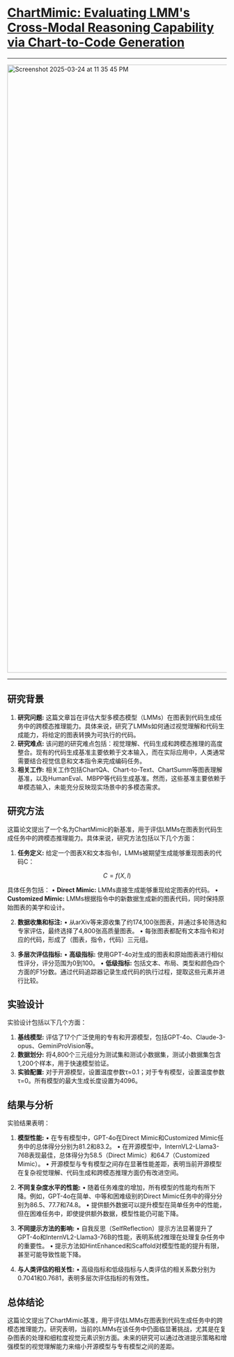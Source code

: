 # [ChartMimic: Evaluating LMM's Cross-Modal Reasoning Capability via Chart-to-Code Generation](https://arxiv.org/abs/2406.09961)

----

<img width="1396" alt="Screenshot 2025-03-24 at 11 35 45 PM" src="https://github.com/user-attachments/assets/962ff257-5afb-4588-a36a-b4497b373bcd" />

----

## 研究背景
1. **研究问题:** 这篇文章旨在评估大型多模态模型（LMMs）在图表到代码生成任务中的跨模态推理能力。具体来说，研究了LMMs如何通过视觉理解和代码生成能力，将给定的图表转换为可执行的代码。
2. **研究难点:** 该问题的研究难点包括：视觉理解、代码生成和跨模态推理的高度整合。现有的代码生成基准主要依赖于文本输入，而在实际应用中，人类通常需要结合视觉信息和文本指令来完成编码任务。
3. **相关工作:** 相关工作包括ChartQA、Chart-to-Text、ChartSumm等图表理解基准，以及HumanEval、MBPP等代码生成基准。然而，这些基准主要依赖于单模态输入，未能充分反映现实场景中的多模态需求。

## 研究方法
这篇论文提出了一个名为ChartMimic的新基准，用于评估LMMs在图表到代码生成任务中的跨模态推理能力。具体来说，研究方法包括以下几个方面：

1. **任务定义:** 给定一个图表X和文本指令I，LMMs被期望生成能够重现图表的代码C：
   
$$
   C = f(X, I)   
$$


   具体任务包括：
   • **Direct Mimic:** LMMs直接生成能够重现给定图表的代码。
   • **Customized Mimic:** LMMs根据指令中的新数据生成新的图表代码，同时保持原始图表的美学和设计。

2. **数据收集和标注:** 
   • 从arXiv等来源收集了约174,100张图表，并通过多轮筛选和专家评估，最终选择了4,800张高质量图表。
   • 每张图表都配有文本指令和对应的代码，形成了（图表，指令，代码）三元组。

3. **多层次评估指标:** 
   • **高级指标:** 使用GPT-4o对生成的图表和原始图表进行相似性评分，评分范围为0到100。
   • **低级指标:** 包括文本、布局、类型和颜色四个方面的F1分数。通过代码追踪器记录生成代码的执行过程，提取这些元素并进行比较。

## 实验设计
实验设计包括以下几个方面：

1. **基线模型:** 评估了17个广泛使用的专有和开源模型，包括GPT-4o、Claude-3-opus、GeminiProVision等。
2. **数据划分:** 将4,800个三元组分为测试集和测试小数据集，测试小数据集包含1,200个样本，用于快速模型验证。
3. **实验配置:** 对于开源模型，设置温度参数τ=0.1；对于专有模型，设置温度参数τ=0。所有模型的最大生成长度设置为4096。

## 结果与分析
实验结果表明：

1. **模型性能:** 
   • 在专有模型中，GPT-4o在Direct Mimic和Customized Mimic任务中的总体得分分别为81.2和83.2。
   • 在开源模型中，InternVL2-Llama3-76B表现最佳，总体得分为58.5（Direct Mimic）和64.7（Customized Mimic）。
   • 开源模型与专有模型之间存在显著性能差距，表明当前开源模型在复杂视觉理解、代码生成和跨模态推理方面仍有改进空间。

2. **不同复杂度水平的性能:** 
   • 随着任务难度的增加，所有模型的性能均有所下降。例如，GPT-4o在简单、中等和困难级别的Direct Mimic任务中的得分分别为86.5、77.7和74.8。
   • 提供额外数据可以提升模型在简单任务中的性能，但在困难任务中，即使提供额外数据，模型性能仍可能下降。

3. **不同提示方法的影响:** 
   • 自我反思（SelfReflection）提示方法显著提升了GPT-4o和InternVL2-Llama3-76B的性能，表明系统2推理在处理复杂任务中的重要性。
   • 提示方法如HintEnhanced和Scaffold对模型性能的提升有限，甚至可能导致性能下降。

4. **与人类评估的相关性:** 
   • 高级指标和低级指标与人类评估的相关系数分别为0.7041和0.7681，表明多层次评估指标的有效性。

## 总体结论
这篇论文提出了ChartMimic基准，用于评估LMMs在图表到代码生成任务中的跨模态推理能力。研究表明，当前的LMMs在该任务中仍面临显著挑战，尤其是在复杂图表的处理和细粒度视觉元素识别方面。未来的研究可以通过改进提示策略和增强模型的视觉理解能力来缩小开源模型与专有模型之间的差距。
